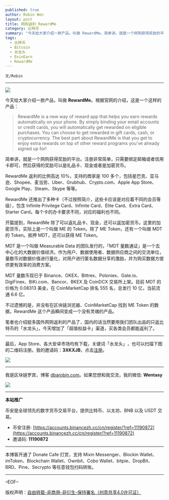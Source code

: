 ```yaml
---
published: true
author: Robin Wen
layout: post
title: 网购返利 RewardMe
category: 比特币
summary: "今天给大家介绍一款产品，叫做 RewardMe。简单讲，就是一个网购获得奖励的平台。注册非常简单，只需要绑定邮箱或者信用卡即可，然后获得的奖励可以是礼品卡、现金或者是加密货币。RewardMe 返利的比例高达 10%，支持的商家是 100 多个，包括星巴克、亚马逊、Shopee、麦当劳、Uber、Grubhub、Crypto.com、Apple App Store、Google Play、Steam、Skype 等等。不过遗憾的是，并没有在区块链浏览器、CoinMarketCap 找到 ME Token 的数据，RewardMe 这个产品瞬间变成一个没有灵魂的产品。笔者也介绍挺多国外网购返利的产品了，国内的话当然要用我们团队出品的只返比特币的「水龙头」，今天增加了「超值权益卡」渠道，买各类会员都能返利了。"
tags:
  - 比特币
  - Bitcoin
  - 水龙头
  - ExinEarn
  - RewardMe
---
```


`文/Robin`

***

![](https://cdn.dbarobin.com/3ki5n09.png)

今天给大家介绍一款产品，叫做 **RewardMe**。根据官网的介绍，这是一个这样的产品：

> RewardMe is a new way of reward app that helps you earn rewards automatically on your phone. By simply binding your email accounts or credit cards, you will automatically get rewarded on eligible purchases. You can choose to get rewarded in gift cards, cash, or cryptocurrency. The best part about RewardMe is that you get to enjoy extra rewards on top of other reward programs you’ve already signed up for!

简单讲，就是一个网购获得奖励的平台。注册非常简单，只需要绑定邮箱或者信用卡即可，然后获得的奖励可以是礼品卡、现金或者是加密货币。

RewardMe 返利的比例高达 10%，支持的商家是 100 多个，包括星巴克、亚马逊、Shopee、麦当劳、Uber、Grubhub、Crypto.com、Apple App Store、Google Play、Steam、Skype 等等。

RewardMe 还推出了多种卡（不过按照简介，这些卡应该是对应着不同的会员等级），包含 Infinite Privilege Card、Infinite Card、Elite Card、Extra Card、Starter Card，每个卡的办卡要求不同，对应的福利也不同。

开篇提到，RewardMe 除了可以返礼品卡、现金，还可以返加密货币。这里的加密货币，实际上是一个叫做 ME 的 Token。除了 ME Token，还有一个叫做 MDT 的 Token。抵押 MDT，还可以获得 ME Token。

MDT 是一个叫做 Measurable Data 的团队发行的，「MDT 量数通证」是一个去中心化的大数据价值经济。作为用户、数据使用者、数据供应商之间的交流单位，量数币对数据价值进行量化，对用户进行匿名数据分享的激励，并为购买数据方提供更有效率的消费方案。

MDT 量数币现已于 Binance、OKEX、Bittrex、Poloniex、Gate.io、DigiFinex、BiKi.com、Bancor、BKEX 及 CoinDCX 交易所上架。目前 MDT 的价格为 0.08313 美金，在 CoinMarketCap 排名 555 名，总发行 10 亿，当前流通 6.6 亿。

不过遗憾的是，并没有在区块链浏览器、CoinMarketCap 找到 ME Token 的数据，RewardMe 这个产品瞬间变成一个没有灵魂的产品。

笔者也介绍挺多国外网购返利的产品了，国内的话当然要用我们团队出品的只返比特币的「水龙头」，今天增加了「超值权益卡」渠道，买各类会员都能返利了。

***

最后，App Store、各大安卓市场均有下载，关键词「水龙头」​，也可以扫描​下图的二维码注册。​我的邀请码：**3XKXJB**，点击[注册](https://app.exinearn.com/invite/3XKXJB?source=poster)。

![](https://cdn.dbarobin.com/kwdjijt.png)

***

我是区块链罗宾，博客 [dbarobin.com](https://dbarobin.com/)。如果您想和我交流，我的微信: **Wentasy**

![](https://cdn.dbarobin.com/v4yywe2.png)

***

**本站推广**

币安是全球领先的数字货币交易平台，提供比特币、以太坊、BNB 以及 USDT 交易。

* 币安注册: [https://accounts.binancezh.cc/cn/register/?ref=11190872](https://accounts.binancezh.cc/cn/register/?ref=11190872)
* 邀请码: **11190872**

***

本博客开通了 Donate Cafe 打赏，支持 Mixin Messenger、Blockin Wallet、imToken、Blockchain Wallet、Ownbit、Cobo Wallet、bitpie、DropBit、BRD、Pine、Secrypto 等任意钱包扫码转账。

<center>
    <div class="--donate-button"
         data-button-id="f8b9df0d-af9a-460d-8258-d3f435445075"
    ></div>
</center>

***

–EOF–

版权声明：[自由转载-非商用-非衍生-保持署名（创意共享4.0许可证）](http://creativecommons.org/licenses/by-nc-nd/4.0/deed.zh)